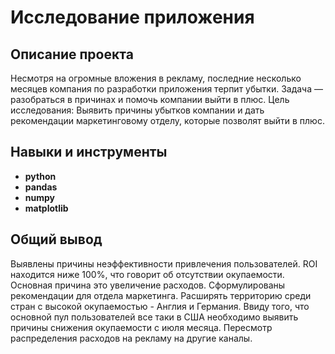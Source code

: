 # Исследование приложения

## Описание проекта
Несмотря на огромные вложения в рекламу, последние несколько месяцев компания по разработки приложения терпит убытки.
Задача — разобраться в причинах и помочь компании выйти в плюс. Цель исследования: Выявить причины убытков компании и дать рекомендации маркетинговому отделу, которые позволят выйти в плюс.

## Навыки и инструменты

- **python**
- **pandas**
- **numpy**
- **matplotlib**

##

## Общий вывод

Выявлены причины неэффективности привлечения пользователей. ROI находится ниже 100%, что говорит об отсутствии окупаемости. Основная причина это увеличение расходов.
Сформулированы рекомендации для отдела маркетинга. Расширять территорию среди стран с высокой окупаемостью - Англия и Германия.
Ввиду того, что основной пул пользователей все таки в США необходимо выявить причины снижения окупаемости с июля месяца. 
Пересмотр распределения расходов на рекламу на другие каналы. 
